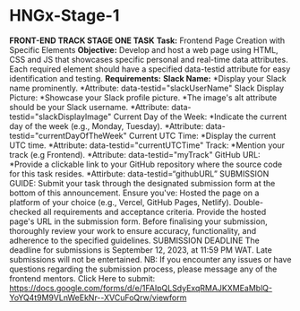 # HNGx-Stage-1
**FRONT-END TRACK
STAGE ONE TASK**
**Task:** Frontend Page Creation with Specific Elements
**Objective:** Develop and host a web page using HTML, CSS and JS that showcases specific personal and real-time data attributes. Each required element should have a specified data-testid attribute for easy identification and testing.
**Requirements:**
**Slack Name:**
*Display your Slack name prominently.
*Attribute: data-testid="slackUserName"
Slack Display Picture:
*Showcase your Slack profile picture.
*The image's alt attribute should be your Slack username.
*Attribute: data-testid="slackDisplayImage"
Current Day of the Week:
*Indicate the current day of the week (e.g., Monday, Tuesday).
*Attribute: data-testid="currentDayOfTheWeek"
Current UTC Time:
*Display the current UTC time.
*Attribute: data-testid="currentUTCTime"
Track:
*Mention your track (e.g Frontend).
*Attribute: data-testid="myTrack"
GitHub URL:
*Provide a clickable link to your GitHub repository where the source code for this task resides.
*Attirbute: data-testid=“githubURL”
SUBMISSION GUIDE:
Submit your task through the designated submission form at the bottom of this announcement.  Ensure you've:
Hosted the page on a platform of your choice (e.g., Vercel, GitHub Pages, Netlify).
Double-checked all requirements and acceptance criteria.
Provide the hosted page's URL in the submission form.
Before finalising your submission, thoroughly review your work to ensure accuracy, functionality, and adherence to the specified guidelines.
SUBMISSION DEADLINE
The deadline for submissions is September 12, 2023, at 11:59 PM WAT. Late submissions will not be entertained.
NB: If you encounter any issues or have questions regarding the submission process, please message any of the frontend mentors.
Click Here to submit: https://docs.google.com/forms/d/e/1FAIpQLSdyExqRMAJKXMEaMblQ-YoYQ4t9M9VLnWeEkNr--XVCuFoQrw/viewform
